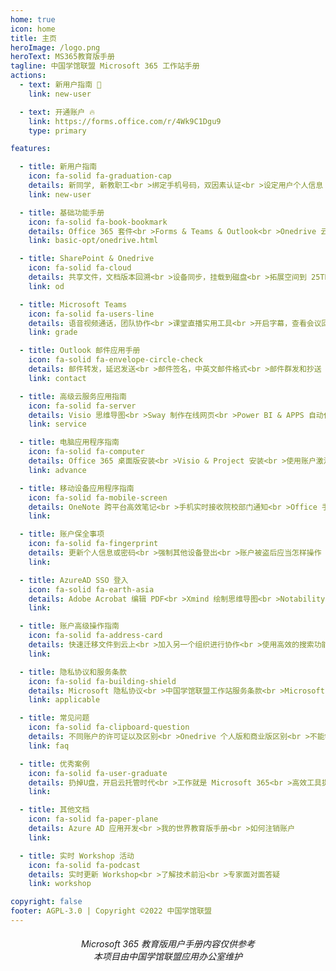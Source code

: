 ```yaml
---
home: true
icon: home
title: 主页
heroImage: /logo.png
heroText: MS365教育版手册
tagline: 中国学馆联盟 Microsoft 365 工作站手册
actions:
  - text: 新用户指南 🏫
    link: new-user

  - text: 开通账户 🔥
    link: https://forms.office.com/r/4Wk9C1Dgu9
    type: primary

features:

  - title: 新用户指南
    icon: fa-solid fa-graduation-cap
    details: 新同学, 新教职工<br >绑定手机号码，双因素认证<br >设定用户个人信息
    link: new-user

  - title: 基础功能手册
    icon: fa-solid fa-book-bookmark
    details: Office 365 套件<br >Forms & Teams & Outlook<br >Onedrive 云盘
    link: basic-opt/onedrive.html

  - title: SharePoint & Onedrive
    icon: fa-solid fa-cloud
    details: 共享文件，文档版本回溯<br >设备同步，挂载到磁盘<br >拓展空间到 25TB
    link: od

  - title: Microsoft Teams
    icon: fa-solid fa-users-line
    details: 语音视频通话，团队协作<br >课堂直播实用工具<br >开启字幕，查看会议回放
    link: grade

  - title: Outlook 邮件应用手册
    icon: fa-solid fa-envelope-circle-check
    details: 邮件转发，延迟发送<br >邮件签名，中英文邮件格式<br >邮件群发和抄送
    link: contact

  - title: 高级云服务应用指南
    icon: fa-solid fa-server
    details: Visio 思维导图<br >Sway 制作在线网页<br >Power BI & APPS 自动化
    link: service

  - title: 电脑应用程序指南
    icon: fa-solid fa-computer
    details: Office 365 桌面版安装<br >Visio & Project 安装<br >使用账户激活并开启云同步 
    link: advance

  - title: 移动设备应用程序指南
    icon: fa-solid fa-mobile-screen
    details: OneNote 跨平台高效笔记<br >手机实时接收院校部门通知<br >Office 手机版安装
    link:

  - title: 账户保全事项
    icon: fa-solid fa-fingerprint
    details: 更新个人信息或密码<br >强制其他设备登出<br >账户被盗后应当怎样操作
    link: 

  - title: AzureAD SSO 登入
    icon: fa-solid fa-earth-asia
    details: Adobe Acrobat 编辑 PDF<br >Xmind 绘制思维导图<br >Notability 同步笔记
    link: 

  - title: 账户高级操作指南
    icon: fa-solid fa-address-card
    details: 快速迁移文件到云上<br >加入另一个组织进行协作<br >使用高效的搜索功能
    link: 

  - title: 隐私协议和服务条款
    icon: fa-solid fa-building-shield
    details: Microsoft 隐私协议<br >中国学馆联盟工作站服务条款<br >Microsoft 服务条款
    link: applicable

  - title: 常见问题
    icon: fa-solid fa-clipboard-question
    details: 不同账户的许可证以及区别<br >Onedrive 个人版和商业版区别<br >不能够做的事情
    link: faq

  - title: 优秀案例
    icon: fa-solid fa-user-graduate
    details: 扔掉U盘，开启云托管时代<br >工作就是 Microsoft 365<br >高效工具提升300%效率
    link: 

  - title: 其他文档
    icon: fa-solid fa-paper-plane
    details: Azure AD 应用开发<br >我的世界教育版手册<br >如何注销账户
    link: 

  - title: 实时 Workshop 活动
    icon: fa-solid fa-podcast
    details: 实时更新 Workshop<br >了解技术前沿<br >专家面对面答疑
    link: workshop

copyright: false
footer: AGPL-3.0 | Copyright ©2022 中国学馆联盟
---
```


<h6 style="text-align:center">
Microsoft 365 教育版用户手册内容仅供参考
<br>
本项目由中国学馆联盟应用办公室维护
</h6>
